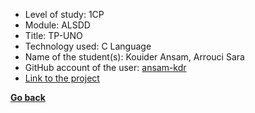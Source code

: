 ﻿- Level of study: 1CP
- Module: ALSDD
- Title:  TP-UNO
- Technology used: C Language
- Name of the student(s): Kouider Ansam, Arrouci Sara
- GitHub account of the user: [ansam-kdr](https://github.com/ansam-kdr)
- [Link to the project](https://github.com/ansam-kdr/TP-UNO)
            
**[Go back](../../../ALSDD.md)**
